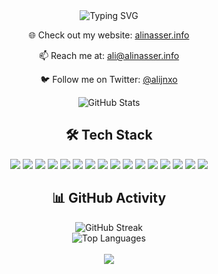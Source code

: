 <div align="center">
  <img src="https://readme-typing-svg.demolab.com?font=Fira+Code&size=32&duration=2800&pause=2000&color=A9FEF7&center=true&vCenter=true&width=940&lines=I'm+Ali!;Software+Engineer+%26+Singer%2FSongwriter" alt="Typing SVG" />
</div>

<div align="center">
  
  🌐 Check out my website: [alinasser.info](https://alinasser.info)
  
  📫 Reach me at: [ali@alinasser.info](mailto:ali@alinasser.info)
  
  🐦 Follow me on Twitter: [@alijnxo](https://twitter.com/alijnxo)
  
</div>

<div align="center">
  <img src="https://github-readme-stats.vercel.app/api?username=itssali&show_icons=true&theme=tokyonight" alt="GitHub Stats" />
</div>

<h2 align="center">🛠️ Tech Stack</h2>

<div align="center">
  <!-- Frontend -->
  <img src="https://img.shields.io/badge/React-20232A?style=for-the-badge&logo=react&logoColor=61DAFB" />
  <img src="https://img.shields.io/badge/Astro-FF5D01?style=for-the-badge&logo=astro&logoColor=white" />
  <img src="https://img.shields.io/badge/Next.js-000000?style=for-the-badge&logo=next.js&logoColor=white" />
  <img src="https://img.shields.io/badge/SwiftUI-FF3E00?style=for-the-badge&logo=swift&logoColor=white" />
  <img src="https://img.shields.io/badge/Tailwind-38B2AC?style=for-the-badge&logo=tailwind-css&logoColor=white" />
  
  <!-- Languages -->
  <img src="https://img.shields.io/badge/TypeScript-007ACC?style=for-the-badge&logo=typescript&logoColor=white" />
  <img src="https://img.shields.io/badge/JavaScript-F7DF1E?style=for-the-badge&logo=javascript&logoColor=black" />
  <img src="https://img.shields.io/badge/Python-3776AB?style=for-the-badge&logo=python&logoColor=white" />
  <img src="https://img.shields.io/badge/Ruby-CC342D?style=for-the-badge&logo=ruby&logoColor=white" />
  <img src="https://img.shields.io/badge/Swift-FA7343?style=for-the-badge&logo=swift&logoColor=white" />
  
  <!-- Backend & Tools -->
  <img src="https://img.shields.io/badge/Node.js-43853D?style=for-the-badge&logo=node.js&logoColor=white" />
  <img src="https://img.shields.io/badge/Docker-2496ED?style=for-the-badge&logo=docker&logoColor=white" />
  <img src="https://img.shields.io/badge/PostgreSQL-316192?style=for-the-badge&logo=postgresql&logoColor=white" />
  
  <!-- AI/ML -->
  <img src="https://img.shields.io/badge/OpenAI-412991?style=for-the-badge&logo=openai&logoColor=white" />
  <img src="https://img.shields.io/badge/Ollama-000000?style=for-the-badge&logo=llama&logoColor=white" />
  <img src="https://img.shields.io/badge/LangChain-121212?style=for-the-badge&logo=chainlink&logoColor=white" />
</div>

<h2 align="center">📊 GitHub Activity</h2>

<div align="center">
  <img src="https://github-readme-streak-stats.herokuapp.com/?user=itssali&theme=tokyonight" alt="GitHub Streak" />
</div>

<div align="center">
  <img src="https://github-readme-stats.vercel.app/api/top-langs/?username=itssali&layout=compact&theme=tokyonight" alt="Top Languages" />
</div>

<br/>

<div align="center">
  <img src="https://komarev.com/ghpvc/?username=itssali&color=blueviolet&style=flat-square&label=Profile+Views" />
</div>